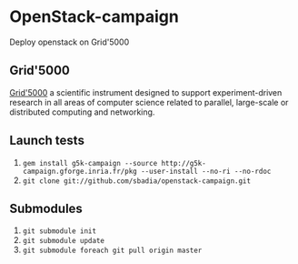 OpenStack-campaign
==================

Deploy openstack on Grid'5000

Grid'5000
---------
[Grid'5000](https://www.grid5000.fr/) a scientific instrument designed to support experiment-driven research in all areas of computer science related to parallel, large-scale or
distributed computing and networking.

Launch tests
------------
1. `gem install g5k-campaign --source http://g5k-campaign.gforge.inria.fr/pkg --user-install --no-ri --no-rdoc`
2. `git clone git://github.com/sbadia/openstack-campaign.git`

Submodules
-----------------
1. `git submodule init`
2. `git submodule update`
3. `git submodule foreach git pull origin master`
